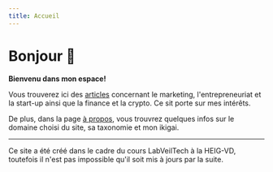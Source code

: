 ```yaml
---
title: Accueil
---
```


# Bonjour 👋

**Bienvenu dans mon espace!**

Vous trouverez ici des [articles](articles) concernant le marketing, l'entrepreneuriat et la start-up ainsi que la finance et la crypto. Ce sit porte sur mes intérêts.

De plus, dans la page [à propos](a-propos.md), vous trouvrez quelques infos sur le domaine choisi du site, sa taxonomie et mon ikigai.

<hr />

Ce site a été créé dans le cadre du cours LabVeilTech à la HEIG-VD, toutefois il n'est pas impossible qu'il soit mis à jours par la suite. 